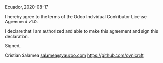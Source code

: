 Ecuador, 2020-08-17

I hereby agree to the terms of the Odoo Individual Contributor License
Agreement v1.0.

I declare that I am authorized and able to make this agreement and sign this
declaration.

Signed,

Cristian Salamea salamea@vauxoo.com https://github.com/ovnicraft
